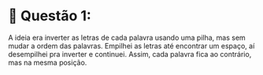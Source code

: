 # 🔹 Questão 1:

A ideia era inverter as letras de cada palavra usando uma pilha, mas sem mudar a ordem das palavras. Empilhei as letras até encontrar um espaço, aí desempilhei pra inverter e continuei. Assim, cada palavra fica ao contrário, mas na mesma posição.